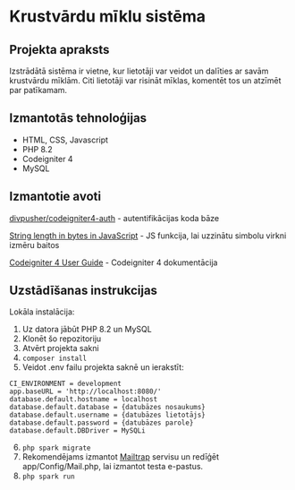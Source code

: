 # Krustvārdu mīklu sistēma

## Projekta apraksts
Izstrādātā sistēma ir vietne, kur lietotāji var veidot un dalīties ar savām krustvārdu mīklām. Citi lietotāji var risināt mīklas, komentēt tos un atzīmēt par patīkamam.

## Izmantotās tehnoloģijas
- HTML, CSS, Javascript
- PHP 8.2
- Codeigniter 4
- MySQL

## Izmantotie avoti
[divpusher/codeigniter4-auth](https://github.com/divpusher/codeigniter4-auth) - autentifikācijas koda bāze

[String length in bytes in JavaScript](https://stackoverflow.com/a/5515960) - JS funkcija, lai uzzinātu simbolu virkni izmēru baitos

[Codeigniter 4 User Guide](https://codeigniter.com/user_guide/index.html) - Codeigniter 4 dokumentācija

## Uzstādīšanas instrukcijas
Lokāla instalācija:
1. Uz datora jābūt PHP 8.2 un MySQL
2. Klonēt šo repozitoriju
3. Atvērt projekta sakni
4. `composer install`
5. Veidot .env failu projekta saknē un ierakstīt:
  ```
  CI_ENVIRONMENT = development
  app.baseURL = 'http://localhost:8080/'
  database.default.hostname = localhost
  database.default.database = {datubāzes nosaukums}
  database.default.username = {datubāzes lietotājs}
  database.default.password = {datubāzes parole}
  database.default.DBDriver = MySQLi
  ```
6. `php spark migrate`
7. Rekomendējams izmantot [Mailtrap](https://mailtrap.io/) servisu un redīģēt app/Config/Mail.php, lai izmantot testa e-pastus.
8. `php spark run`
